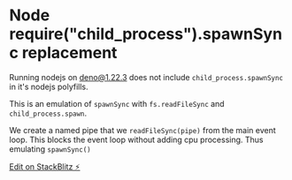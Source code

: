 # Node require("child_process").spawnSync replacement

Running nodejs on deno@1.22.3 does not include `child_process.spawnSync` in it's nodejs polyfills. 

This is an emulation of `spawnSync` with `fs.readFileSync` and `child_process.spawn`. 

We create a named pipe that we `readFileSync(pipe)` from the main event loop. This blocks the event loop without adding cpu processing. Thus emulating `spawnSync()` 

[Edit on StackBlitz ⚡️](https://stackblitz.com/edit/node-s9w6o9)